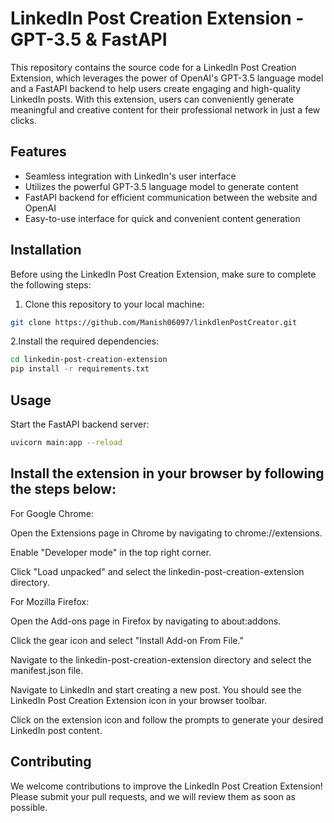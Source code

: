 # LinkedIn Post Creation Extension - GPT-3.5 & FastAPI

This repository contains the source code for a LinkedIn Post Creation Extension, which leverages the power of OpenAI's GPT-3.5 language model and a FastAPI backend to help users create engaging and high-quality LinkedIn posts. With this extension, users can conveniently generate meaningful and creative content for their professional network in just a few clicks.

## Features

- Seamless integration with LinkedIn's user interface
- Utilizes the powerful GPT-3.5 language model to generate content
- FastAPI backend for efficient communication between the website and OpenAI
- Easy-to-use interface for quick and convenient content generation

## Installation

Before using the LinkedIn Post Creation Extension, make sure to complete the following steps:

1. Clone this repository to your local machine:

```bash
git clone https://github.com/Manish06097/linkdlenPostCreator.git
```


2.Install the required dependencies:
```bash
cd linkedin-post-creation-extension
pip install -r requirements.txt
```

## Usage
Start the FastAPI backend server:
```bash
uvicorn main:app --reload
```
## Install the extension in your browser by following the steps below:

For Google Chrome:

Open the Extensions page in Chrome by navigating to chrome://extensions.

Enable "Developer mode" in the top right corner.

Click "Load unpacked" and select the linkedin-post-creation-extension directory.

For Mozilla Firefox:

Open the Add-ons page in Firefox by navigating to about:addons.

Click the gear icon and select "Install Add-on From File."

Navigate to the linkedin-post-creation-extension directory and select the manifest.json file.

Navigate to LinkedIn and start creating a new post. You should see the LinkedIn Post Creation Extension icon in your browser toolbar.


Click on the extension icon and follow the prompts to generate your desired LinkedIn post content.


## Contributing

We welcome contributions to improve the LinkedIn Post Creation Extension! Please submit your pull requests, and we will review them as soon as possible.
